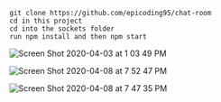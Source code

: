````
git clone https://github.com/epicoding95/chat-room
cd in this project
cd into the sockets folder
run npm install and then npm start
 ````

![Screen Shot 2020-04-03 at 1 03 49 PM](https://user-images.githubusercontent.com/49597486/78400566-d31d6d80-75ab-11ea-8fdc-2cb471603a47.png)


![Screen Shot 2020-04-08 at 7 52 47 PM](https://user-images.githubusercontent.com/49597486/78852966-9352ed80-79d2-11ea-922d-ebc1252d1a32.png)

![Screen Shot 2020-04-08 at 7 47 35 PM](https://user-images.githubusercontent.com/49597486/78852841-47a04400-79d2-11ea-97a3-75f0ee15cb83.png)
